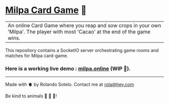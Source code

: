# [Milpa Card Game](https://milpa.online) 🌵

<table>
<tr>
<td>
  An online Card Game where you reap and sow crops in your own 'Milpa'. The player with most 'Cacao' at the end of the game wins.
</td>
</tr>
</table>

This repository contains a SocketIO server orchestrating game rooms and matches for Milpa card-game. 

### Here is a working live demo : [milpa.online](https://milpa.online) (WIP 🚧).

---

Made with 🫀 by Rolando Sotelo. Contact me at rola@hey.com

Be kind to animals 🐄 🐖 🐐!